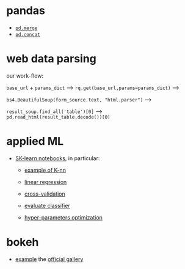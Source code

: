 
# pandas

- [`pd.merge`](http://pandas.pydata.org/pandas-docs/stable/merging.html#)
- [`pd.concat`](http://pandas.pydata.org/pandas-docs/stable/generated/pandas.concat.html)


# web data parsing

our work-flow:

 `base_url` + `params_dict`  --> `rq.get(base_url,params=params_dict)` -->   

`bs4.BeautifulSoup(form_source.text, "html.parser")` -->   

`result_soup.find_all('table')[0]` --> `pd.read_html(result_table.decode())[0]`

# applied ML

- [SK-learn notebooks](https://github.com/justmarkham/scikit-learn-videos), in particular:
	- [example of K-nn](https://github.com/justmarkham/scikit-learn-videos/blob/master/04_model_training.ipynb)

	- [linear regression](https://github.com/justmarkham/scikit-learn-videos/blob/master/06_linear_regression.ipynb)

	- [cross-validation](https://github.com/justmarkham/scikit-learn-videos/blob/master/07_cross_validation.ipynb)

	- [evaluate classifier](https://github.com/justmarkham/scikit-learn-videos/blob/master/09_classification_metrics.ipynb)

	- [hyper-parameters optimization](https://github.com/justmarkham/scikit-learn-videos/blob/master/08_grid_search.ipynb)

	



# bokeh

- [example](https://nbviewer.jupyter.org/github/bokeh/bokeh-notebooks/blob/master/gallery/glucose.ipynb)
 the [official gallery](https://github.com/bokeh/bokeh-notebooks)




